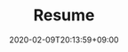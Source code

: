 ---
title: Resume
date: 2020-02-09T20:13:59+09:00
description: Resume of Alexandre GERMAIN (GerkinDev)
type: resume
enableToc: false
header:
  image: 
    src: assets/images/whoami/avatar.jpg
    alt: Image of Alexandre GERMAIN
  infos:
    name: Alexandre GERMAIN
    addr: 29 rue Émile Roche, 42460 Cuinzier
    socialLinks:
      - name: linkedin
        url: 'https://www.linkedin.com/in/alexandrejpgermain/'
      - name: github
        url: 'https://github.com/GerkinDev'
      - name: stack-overflow
        url: 'https://stackoverflow.com/users/4839162/alexandre-germain'
      - name: stack-exchange
        url: 'https://meta.stackexchange.com/users/1130036/alexandre-germain'
      - name: twitter
        url: 'https://twitter.com/gerkindev'
    intro: |
        Enthusiast developer and [FOSS](https://en.wikipedia.org/wiki/Free_and_open-source_software) evangelist, I always try to stay open to new processes to improve.
        
        > It's not about being serious, but doing things seriously.
items:
  - title: Professional Experiences
    sections:
      - title: Project owner
        subtitle: Technical director
        startDate: 2019-11-01T00:00:00
        endDateText: Now
        contents: |
            Development of a media platform aiming to facilitate access to science by the general public.

            Choice of technologies & software implementation. Creation of a scrapper to retrieve scientific papers & popularization metadata. Deployment, tests, proxies & database configuration & setup.
            
            In progress.

            > Angular 13, Angular Material, Nest.JS, TypeORM, Express, MongoDB, Kubernetes, Podman/Docker
      - title: Freelance
        subtitle: FullStack Developer
        startDate: 2019-11-01T00:00:00
        endDateText: Now
        contents: |
            Development of an electronic handrail for the Dakar rally (2020 to 2022) & the Tour De France (2021).

            Setup & maintenance of Wordpress sites.

            > Blazor WebAssembly, ASP.Net Core & MVC, PostgreSQL, MySQL, Kubernetes, Podman/Docker, Wordpress
      - title: HighCo Box
        subtitle: FullStack Developer
        startDate: 2018-02-01T00:00:00
        endDate: 2019-11-01T00:00:00
        contents: |
            Evolution of the couponing platform. Creation of a proto-landing page for couponing & various specialized instances. Participation to the conception of the bew B2B Back-Office.

            Maintenance of the legacy Back-Office.

            > Vue.JS, Vuex 13, ASP.Net MVC, MongoDB, MSSQL, ASP.Net WebForms
      - title: Vittoria Conseil
        subtitle: FullStack Developer & Consultant
        startDate: 2015-02-01T00:00:00
        endDate: 2016-10-01T00:00:00
        contents: |
            Development of a platform for classified ads, with geolocation integration, and its statistics platform. Stack management (database, site, reverse geocoder, chat).

            Development of CMS modules.

            > SailsJS, MongoDB, MySQL, Docker, RocketChat, RStudio, Jalios JCMS, Typo3, Wordpress, Symfony
      - title: Freelance
        subtitle: FullStack Developer
        startDate: 2014-06-01T00:00:00
        endDate: 2017-02-01T00:00:00
        contents: |
        
        
  - title: Studies & Formations
    sections:
      - title: 42 School Paris
        startDate: 2014-06-01T00:00:00
        contents: | 
            C formation, rewrite of stdlib functions. Unix & Systems specialization.
      - title: Bac STI2D Mention Très Bien
        startDate: 2013-06-01T00:00:00
        contents: | 
            Year-end project : Programmation & realization of an autonomous oriented solar panel.
---